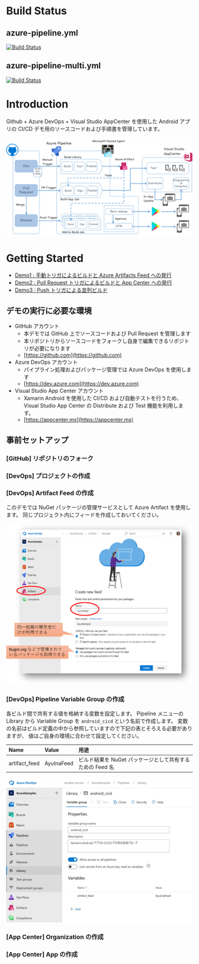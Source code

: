 # Build Status

## azure-pipeline.yml
[![Build Status](https://dev.azure.com/ainaba-mscom/AzureSamples/_apis/build/status/ayuina.xamarin-android-cicd?branchName=merge)](https://dev.azure.com/ainaba-mscom/AzureSamples/_build/latest?definitionId=17&branchName=merge)

## azure-pipeline-multi.yml
[![Build Status](https://dev.azure.com/ainaba-mscom/AzureSamples/_apis/build/status/parallel-demo_ayuina.xamarin-android-cicd?branchName=master)](https://dev.azure.com/ainaba-mscom/AzureSamples/_build/latest?definitionId=18&branchName=master)

# Introduction 

Github + Azure DevOps + Visual Studio AppCenter を使用した Android アプリの CI/CD デモ用のソースコードおよび手順書を管理しています。

![overview](./docs/overview.png)

# Getting Started

- [Demo1 : 手動トリガによるビルドと Azure Artifacts Feed への発行](./docs/demo1.md)
- [Demo2 : Pull Request トリガによるビルドと App Center への発行](./docs/demo2.md)
- [Demo3 : Push トリガによる並列ビルド](./docs/demo3.md)

## デモの実行に必要な環境

- GitHub アカウント
    - 本デモでは GitHub 上でソースコードおよび Pull Request を管理します
    - 本リポジトリからソースコードをフォークし自身で編集できるリポジトリが必要になります
    - [https://github.com](https://github.com)
- Azure DevOps アカウント
    - パイプライン処理およびパッケージ管理では Azure DevOps を使用します
    - [https://dev.azure.com](https://dev.azure.com)
- Visual Studio App Center アカウント
    - Xamarin Android を使用した CI/CD および自動テストを行うため、Visual Studio App Center の Distribute および Test 機能を利用します。
    - [https://appcenter.ms](https://appcenter.ms)

## 事前セットアップ

### [GitHub] リポジトリのフォーク

### [DevOps] プロジェクトの作成

### [DevOps] Artifact Feed の作成

このデモでは NuGet パッケージの管理サービスとして Azure Artifact を使用します。
同じプロジェクト内にフィードを作成しておいてください。

![フィード](./docs/create-artifact-feed.png)

### [DevOps] Pipeline Variable Group の作成

各ビルド間で共有する値を格納する変数を設定します。
Pipeline メニューの Library から Variable Group を  `android_cicd`  という名前で作成します。
変数の名前はビルド定義の中から参照していますので下記の表とそろえる必要がありますが、
値はご自身の環境に合わせて設定してください。

| Name | Value | 用途 |
|:--|:--|:--|
| artifact_feed | AyuInaFeed | ビルド結果を NuGet パッケージとして共有するための Feed 名 |

![変数グループ](./docs/define-variable-group.png)


### [App Center] Organization の作成

### [App Center] App の作成
